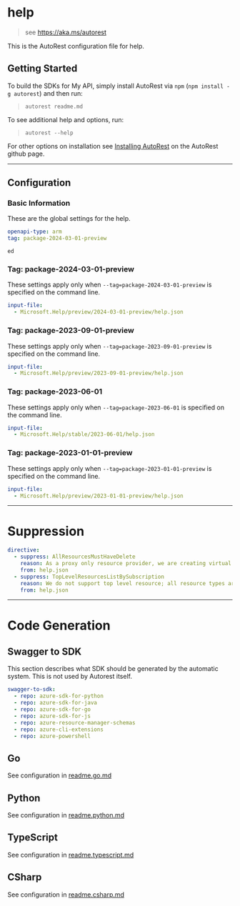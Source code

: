 # help

> see https://aka.ms/autorest

This is the AutoRest configuration file for help.

## Getting Started

To build the SDKs for My API, simply install AutoRest via `npm` (`npm install -g autorest`) and then run:

> `autorest readme.md`

To see additional help and options, run:

> `autorest --help`

For other options on installation see [Installing AutoRest](https://aka.ms/autorest/install) on the AutoRest github page.

---

## Configuration

### Basic Information

These are the global settings for the help.

``` yaml
openapi-type: arm
tag: package-2024-03-01-preview
```

`ed`


### Tag: package-2024-03-01-preview

These settings apply only when `--tag=package-2024-03-01-preview` is specified on the command line.

``` yaml $(tag) == 'package-2024-03-01-preview'
input-file:
  - Microsoft.Help/preview/2024-03-01-preview/help.json
```
### Tag: package-2023-09-01-preview

These settings apply only when `--tag=package-2023-09-01-preview` is specified on the command line.

``` yaml $(tag) == 'package-2023-09-01-preview'
input-file:
  - Microsoft.Help/preview/2023-09-01-preview/help.json
```

### Tag: package-2023-06-01

These settings apply only when `--tag=package-2023-06-01` is specified on the command line.

``` yaml $(tag) == 'package-2023-06-01'
input-file:
  - Microsoft.Help/stable/2023-06-01/help.json
```

### Tag: package-2023-01-01-preview

These settings apply only when `--tag=package-2023-01-01-preview` is specified on the command line.

``` yaml $(tag) == 'package-2023-01-01-preview'
input-file:
  - Microsoft.Help/preview/2023-01-01-preview/help.json
```

---

# Suppression

``` yaml
directive:
  - suppress: AllResourcesMustHaveDelete
    reason: As a proxy only resource provider, we are creating virtual diagnostic solutions on existing resources instead of actually creating an resource. Thus, we do not support delete operation for our resource type.
    from: help.json
  - suppress: TopLevelResourcesListBySubscription
    reason: We do not support top level resource; all resource types are virtual proxy only resource types. For instance, an example request path for diagnostics could be subscriptions/mySubscription/resourcegroups/myresourceGroup/providers/Microsoft.KeyVault/vaults/test-keyvault-non-read/providers/Microsoft.Help/diagnostics/VMNotWorkingInsight.
    from: help.json
```

---

# Code Generation

## Swagger to SDK

This section describes what SDK should be generated by the automatic system.
This is not used by Autorest itself.

``` yaml $(swagger-to-sdk)
swagger-to-sdk:
  - repo: azure-sdk-for-python
  - repo: azure-sdk-for-java
  - repo: azure-sdk-for-go
  - repo: azure-sdk-for-js
  - repo: azure-resource-manager-schemas
  - repo: azure-cli-extensions
  - repo: azure-powershell
```

## Go

See configuration in [readme.go.md](./readme.go.md)

## Python

See configuration in [readme.python.md](./readme.python.md)

## TypeScript

See configuration in [readme.typescript.md](./readme.typescript.md)

## CSharp

See configuration in [readme.csharp.md](./readme.csharp.md)
